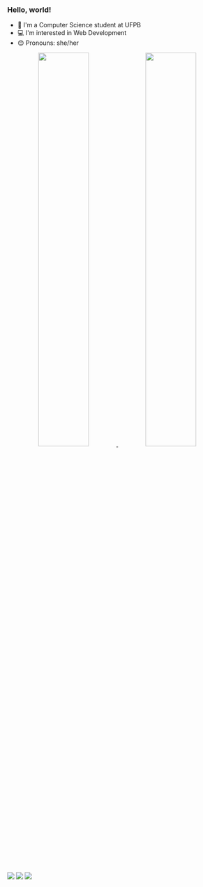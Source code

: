 ###  Hello, world! 
- 📂 I'm a Computer Science student at UFPB
- 💻 I'm interested in Web Development
- 😊 Pronouns: she/her

<div align="center">
  <a href="https://github.com/barbarahellen">
  <img width="48%" src="https://github-readme-stats.vercel.app/api?username=barbarahellen&show_icons=true&theme=dark&include_all_commits=true&count_private=true"/>
  <img width="48%" src="https://github-readme-stats.vercel.app/api/top-langs/?username=barbarahellen&layout=compact&langs_count=7&theme=dark"/>
</div>

<div>
   <a href = "mailto:barbarahellen993@gmail.com"><img src="https://img.shields.io/badge/-Gmail-%23333?style=for-the-badge&logo=gmail&logoColor=white" target="_blank"></a>
   <a href="https://instagram.com/barb.hellen" target="_blank"><img src="https://img.shields.io/badge/-Instagram-%23E4405F?style=for-the-badge&logo=instagram&logoColor=white" target="_blank"></a>
  <a href="https://www.linkedin.com/in/barbara-hellen" target="_blank"><img src="https://img.shields.io/badge/-LinkedIn-%230077B5?style=for-the-badge&logo=linkedin&logoColor=white" target="_blank"></a> 
</div>
